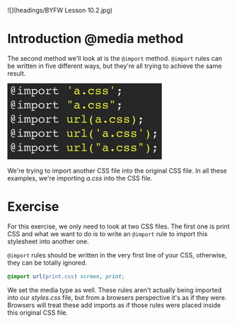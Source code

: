 ![](headings/BYFW Lesson 10.2.jpg)

# Introduction @media method

The second method we'll look at is the `@import` method. `@import` rules can be written in five different ways, but they're all trying to achieve the same result.

![](images/10-2_import.png)

We're trying to import another CSS file into the original CSS file. In all these examples, we're importing *a.css* into the CSS file.

# Exercise

For this exercise, we only need to look at two CSS files. The first one is print CSS and what we want to do is to write an `@import` rule to import this stylesheet into another one.

`@import` rules should be written in the very first line of your CSS, otherwise, they can be totally ignored.

```css
@import url(print.css) screen, print;
```

We set the media type as well. These rules aren't actually being imported into our *styles.css* file, but from a browsers perspective it's as if they were. Browsers will treat these add imports as if those rules were placed inside this original CSS file.